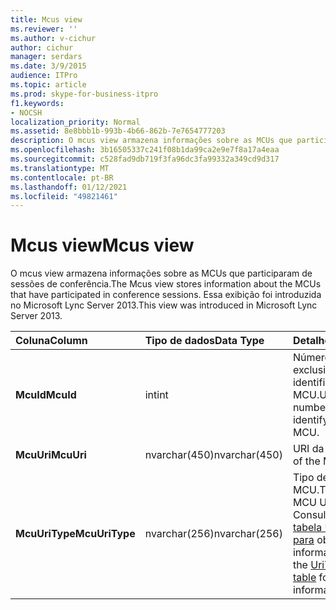 ```yaml
---
title: Mcus view
ms.reviewer: ''
ms.author: v-cichur
author: cichur
manager: serdars
ms.date: 3/9/2015
audience: ITPro
ms.topic: article
ms.prod: skype-for-business-itpro
f1.keywords:
- NOCSH
localization_priority: Normal
ms.assetid: 8e8bbb1b-993b-4b66-862b-7e7654777203
description: O mcus view armazena informações sobre as MCUs que participaram de sessões de conferência. Essa exibição foi introduzida no Microsoft Lync Server 2013.
ms.openlocfilehash: 3b16505337c241f08b1da99ca2e9e7f8a17a4eaa
ms.sourcegitcommit: c528fad9db719f3fa96dc3fa99332a349cd9d317
ms.translationtype: MT
ms.contentlocale: pt-BR
ms.lasthandoff: 01/12/2021
ms.locfileid: "49821461"
---
```

# <a name="mcus-view"></a><span data-ttu-id="64648-104">Mcus view</span><span class="sxs-lookup"><span data-stu-id="64648-104">Mcus view</span></span>
 
<span data-ttu-id="64648-105">O mcus view armazena informações sobre as MCUs que participaram de sessões de conferência.</span><span class="sxs-lookup"><span data-stu-id="64648-105">The Mcus view stores information about the MCUs that have participated in conference sessions.</span></span> <span data-ttu-id="64648-106">Essa exibição foi introduzida no Microsoft Lync Server 2013.</span><span class="sxs-lookup"><span data-stu-id="64648-106">This view was introduced in Microsoft Lync Server 2013.</span></span>
  
|<span data-ttu-id="64648-107">**Coluna**</span><span class="sxs-lookup"><span data-stu-id="64648-107">**Column**</span></span>|<span data-ttu-id="64648-108">**Tipo de dados**</span><span class="sxs-lookup"><span data-stu-id="64648-108">**Data Type**</span></span>|<span data-ttu-id="64648-109">**Detalhes**</span><span class="sxs-lookup"><span data-stu-id="64648-109">**Details**</span></span>|
|:-----|:-----|:-----|
|<span data-ttu-id="64648-110">**McuId**</span><span class="sxs-lookup"><span data-stu-id="64648-110">**McuId**</span></span> <br/> |<span data-ttu-id="64648-111">int</span><span class="sxs-lookup"><span data-stu-id="64648-111">int</span></span>  <br/> |<span data-ttu-id="64648-112">Número exclusivo que identifica a MCU.</span><span class="sxs-lookup"><span data-stu-id="64648-112">Unique number identifying the MCU.</span></span>  <br/> |
|<span data-ttu-id="64648-113">**McuUri**</span><span class="sxs-lookup"><span data-stu-id="64648-113">**McuUri**</span></span> <br/> |<span data-ttu-id="64648-114">nvarchar(450)</span><span class="sxs-lookup"><span data-stu-id="64648-114">nvarchar(450)</span></span>  <br/> |<span data-ttu-id="64648-115">URI da MCU.</span><span class="sxs-lookup"><span data-stu-id="64648-115">URI of the MCU.</span></span>  <br/> |
|<span data-ttu-id="64648-116">**McuUriType**</span><span class="sxs-lookup"><span data-stu-id="64648-116">**McuUriType**</span></span> <br/> |<span data-ttu-id="64648-117">nvarchar(256)</span><span class="sxs-lookup"><span data-stu-id="64648-117">nvarchar(256)</span></span>  <br/> |<span data-ttu-id="64648-118">Tipo de URI MCU.</span><span class="sxs-lookup"><span data-stu-id="64648-118">Type of MCU URI.</span></span> <span data-ttu-id="64648-119">Consulte a [tabela UriTypes para](uritypes.md) obter mais informações.</span><span class="sxs-lookup"><span data-stu-id="64648-119">See the [UriTypes table](uritypes.md) for more information.</span></span> <br/> |
   


